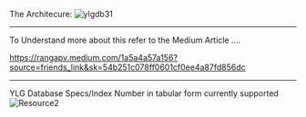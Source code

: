 The Architecure:
![ylgdb31](https://github.com/rangapv/CloudNative/assets/12977412/74f65027-628c-4216-acca-d91e5a7c3048)

_______________________________________________________________________________________________________
To Understand more about this refer to the Medium Article ....

https://rangapv.medium.com/1a5a4a57a156?source=friends_link&sk=54b251c078ff0601cf0ee4a87fd856dc

________________________________________________________________________________________________________
YLG Database Specs/Index Number in tabular form currently supported
![Resource2](https://github.com/rangapv/CloudNative/assets/12977412/bf7660f9-35c5-4858-8ca8-05dab300ffe9)


